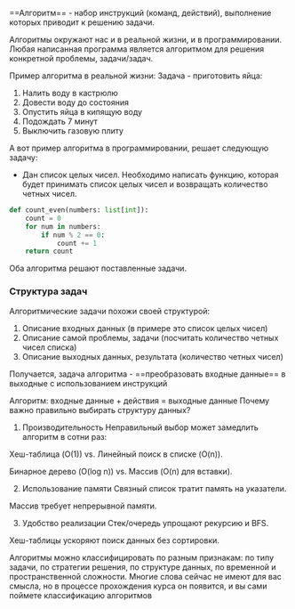 ==Алгоритм== - набор инструкций (команд, действий), выполнение которых приводит к решению задачи.

Алгоритмы окружают нас и в реальной жизни, и в программировании. Любая написанная программа является алгоритмом для решения конкретной проблемы, задачи/задач.

Пример алгоритма в реальной жизни:
Задача - приготовить яйца:

1. Налить воду в кастрюлю
2. Довести воду до состояния
3. Опустить яйца в кипящую воду
4. Подождать 7 минут
5. Выключить газовую плиту

А вот пример алгоритма в программировании, решает следующую задачу:

-   Дан список целых чисел. Необходимо написать функцию, которая будет принимать список целых чисел и возвращать количество четных чисел.

```python
def count_even(numbers: list[int]):
	count = 0
	for num in numbers:
		if num % 2 == 0:
			count += 1
	return count
```

Оба алгоритма решают поставленные задачи.

### Структура задач

Алгоритмические задачи похожи своей структурой:

1. Описание входных данных (в примере это список целых чисел)
2. Описание самой проблемы, задачи (посчитать количество четных чисел списка)
3. Описание выходных данных, результата (количество четных чисел)

Получается, задача алгоритма - ==преобразовать входные данные== в выходные с использованием инструкций

Алгоритм: входные данные + действия = выходные данные
Почему важно правильно выбирать структуру данных?
1. Производительность
Неправильный выбор может замедлить алгоритм в сотни раз:

Хеш-таблица (O(1)) vs. Линейный поиск в списке (O(n)).

Бинарное дерево (O(log n)) vs. Массив (O(n) для вставки).

2. Использование памяти
Связный список тратит память на указатели.

Массив требует непрерывной памяти.

3. Удобство реализации
Стек/очередь упрощают рекурсию и BFS.

Хеш-таблицы ускоряют поиск данных без сортировки.

Алгоритмы можно классифицировать по разным признакам: по типу задачи, по стратегии решения, по структуре данных, по временной и пространственной сложности.
Многие слова сейчас не имеют для вас смысла, но в процессе прохождения курса он появится, и вы сами поймете классификацию алгоритмов
